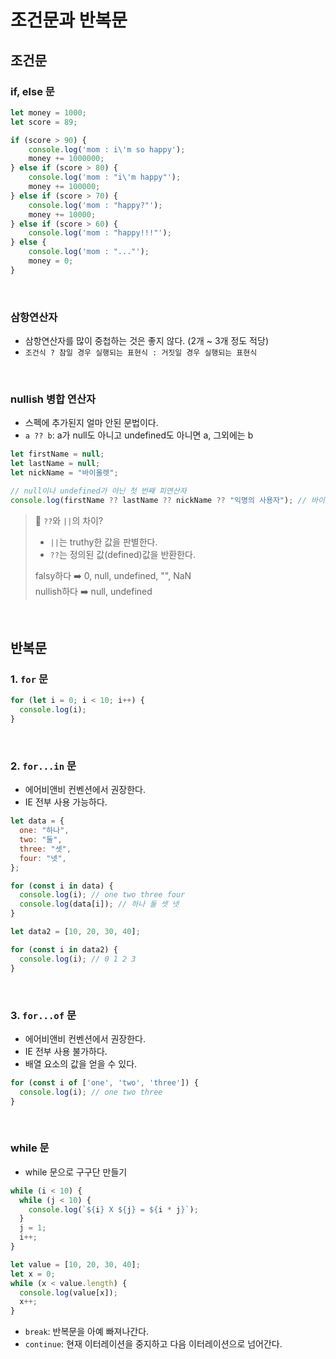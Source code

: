 # 조건문과 반복문

## 조건문

### if, else 문

```JavaScript
let money = 1000;
let score = 89;

if (score > 90) {
    console.log('mom : i\'m so happy');
    money += 1000000;
} else if (score > 80) {
    console.log('mom : "i\'m happy"');
    money += 100000;
} else if (score > 70) {
    console.log('mom : "happy?"');
    money += 10000;
} else if (score > 60) {
    console.log('mom : "happy!!!"');
} else {
    console.log('mom : "..."');
    money = 0;
}
```

<br>

### 삼항연산자

- 삼항연산자를 많이 중첩하는 것은 좋지 않다. (2개 ~ 3개 정도 적당)
- `조건식 ? 참일 경우 실행되는 표현식 : 거짓일 경우 실행되는 표현식`

<br>

### nullish 병합 연산자

- 스펙에 추가된지 얼마 안된 문법이다.
- `a ?? b`: a가 null도 아니고 undefined도 아니면 a, 그외에는 b

```JavaScript
let firstName = null;
let lastName = null;
let nickName = "바이올렛";

// null이나 undefined가 아닌 첫 번째 피연산자
console.log(firstName ?? lastName ?? nickName ?? "익명의 사용자"); // 바이올렛
```

> 📓 `??`와 `||`의 차이?
>
> - `||`는 truthy한 값을 판별한다.
> - `??`는 정의된 값(defined)값을 반환한다.
>
> falsy하다 ➡️ 0, null, undefined, "", NaN  
> nullish하다 ➡️ null, undefined

<br>

## 반복문

### 1. `for` 문

```JavaScript
for (let i = 0; i < 10; i++) {
  console.log(i);
}
```

<br>

### 2. `for...in` 문

- 에어비앤비 컨벤션에서 권장한다.
- IE 전부 사용 가능하다.

```JavaScript
let data = {
  one: "하나",
  two: "둘",
  three: "셋",
  four: "넷",
};

for (const i in data) {
  console.log(i); // one two three four
  console.log(data[i]); // 하나 둘 셋 넷
}

let data2 = [10, 20, 30, 40];

for (const i in data2) {
  console.log(i); // 0 1 2 3
}

```

<br>

### 3. `for...of` 문

- 에어비앤비 컨벤션에서 권장한다.
- IE 전부 사용 불가하다.
- 배열 요소의 값을 얻을 수 있다.

```JavaScript
for (const i of ['one', 'two', 'three']) {
  console.log(i); // one two three
}
```

<br>

### while 문

- while 문으로 구구단 만들기

```JavaScript
while (i < 10) {
  while (j < 10) {
    console.log(`${i} X ${j} = ${i * j}`);
  }
  j = 1;
  i++;
}
```

```JavaScript
let value = [10, 20, 30, 40];
let x = 0;
while (x < value.length) {
  console.log(value[x]);
  x++;
}
```

- `break`: 반복문을 아예 빠져나간다.
- `continue`: 현재 이터레이션을 중지하고 다음 이터레이션으로 넘어간다.
